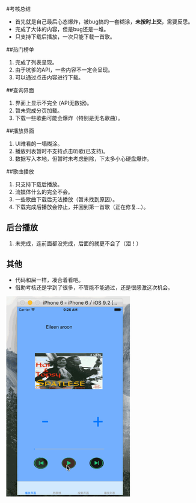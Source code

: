 #考核总结

* 首先就是自己最后心态爆炸，被bug搞的一套糊涂，**未按时上交**，需要反思。
* 完成了大体的内容，但是bug还是一堆。
* 只支持下载后播放，一次只能下载一首歌。

##热门榜单

1. 完成了列表呈现。
2. 由于坑爹的API，一些内容不一定会呈现。
3. 可以通过点击内容进行下载。

##查询界面

1. 界面上显示不完全 (API无数据)。
2. 暂未完成分页加载。
3. 下载一些歌曲可能会爆炸（特别是无名歌曲）。

##播放界面
1. UI难看的一塌糊涂。
2. 播放列表暂时不支持点击听歌(已支持)。
3. 数据写入本地，但暂时未考虑删除，下太多小心硬盘爆炸。

##歌曲播放
1. 只支持下载后播放。
2. 流媒体什么的完全不会。
3. 一些歌曲下载后无法播放（暂未找到原因）。
4. 下载完成后播放会停止，并回到第一首歌（正在修复...）。

## 后台播放
1. 未完成，连前面都没完成，后面的就更不会了（泪！）

## 其他
* 代码和屎一样，凑合着看吧。
* 借助考核还是学到了很多，不管能不能通过，还是很感激这次机会。




![Alt text](./Untitled.gif)

